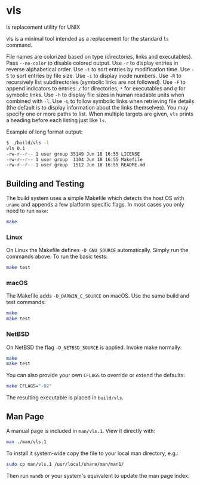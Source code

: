 # vls
ls replacement utility for UNIX

vls is a minimal tool intended as a replacement for the standard `ls` command.

File names are colorized based on type (directories, links and executables).
Pass `--no-color` to disable colored output.
Use `-r` to display entries in reverse alphabetical order.
Use `-t` to sort entries by modification time.
Use `-S` to sort entries by file size.
Use `-i` to display inode numbers.
Use `-R` to recursively list subdirectories (symbolic links are not followed).
Use `-F` to append indicators to entries: `/` for directories, `*` for executables and `@` for symbolic links.
Use `-h` to display file sizes in human readable units when combined with `-l`.
Use `-L` to follow symbolic links when retrieving file details (the default is to display information about the links themselves).
You may specify one or more paths to list. When multiple targets are given,
`vls` prints a heading before each listing just like `ls`.

Example of long format output:

```sh
$ ./build/vls -l
vls 0.1
-rw-r--r-- 1 user group 35149 Jun 18 16:55 LICENSE
-rw-r--r-- 1 user group  1104 Jun 18 16:55 Makefile
-rw-r--r-- 1 user group  1512 Jun 18 16:55 README.md
```

## Building and Testing
The build system uses a simple Makefile which detects the host OS with
`uname` and appends a few platform specific flags. In most cases you only
need to run `make`:

```sh
make
```

### Linux
On Linux the Makefile defines `-D_GNU_SOURCE` automatically. Simply run the
commands above. To run the basic tests:

```sh
make test
```

### macOS
The Makefile adds `-D_DARWIN_C_SOURCE` on macOS. Use the same build and test
commands:

```sh
make
make test
```

### NetBSD
On NetBSD the flag `-D_NETBSD_SOURCE` is applied. Invoke make normally:

```sh
make
make test
```

You can also provide your own `CFLAGS` to override or extend the defaults:

```sh
make CFLAGS="-O2"
```

The resulting executable is placed in `build/vls`.


## Man Page
A manual page is included in `man/vls.1`. View it directly with:

```sh
man ./man/vls.1
```

To install it system‑wide copy the file to your local man directory, e.g.:

```sh
sudo cp man/vls.1 /usr/local/share/man/man1/
```
Then run `mandb` or your system's equivalent to update the man page index.
